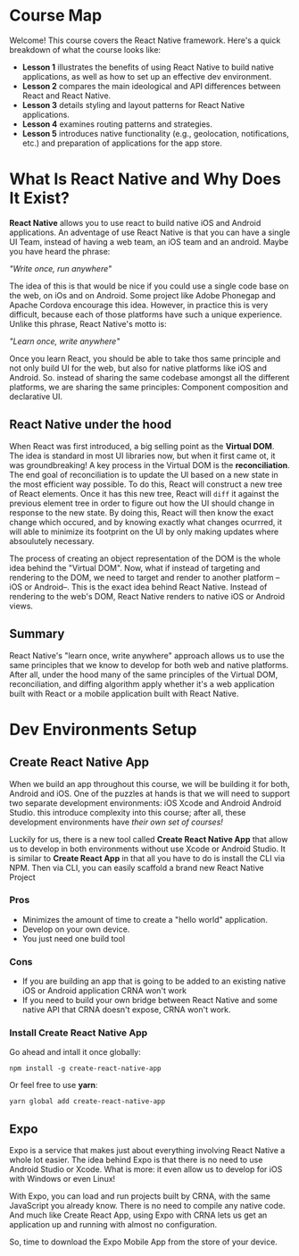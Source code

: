 Course Map
==========

Welcome! This course covers the React Native framework. Here's a quick breakdown of what the course looks like:

- **Lesson 1** illustrates the benefits of using React Native to build native applications, as well as how to set up an effective dev environment.
- **Lesson 2** compares the main ideological and API differences between React and React Native.
- **Lesson 3** details styling and layout patterns for React Native applications.
- **Lesson 4** examines routing patterns and strategies.
- **Lesson 5** introduces native functionality (e.g., geolocation, notifications, etc.) and preparation of applications for the app store.

What Is React Native and Why Does It Exist?
===========================================

**React Native** allows you to use react to build native iOS and Android applications. An adventage of use React Native is that you can have a single UI Team, instead of having a web team, an iOS team and an android. Maybe you have heard the phrase:

_"Write once, run anywhere"_

The idea of this is that would be nice if you could use a single code base on the web, on iOs and on Android. Some project like Adobe Phonegap and Apache Cordova encourage this idea. However, in practice this is very difficult, because each of those platforms have such a unique experience. Unlike this phrase, React Native's motto is:

_"Learn once, write anywhere"_

Once you learn React, you should be able to take thos same principle and not only build UI for the web, but also for native platforms like iOS and Android. So. instead of sharing the same codebase amongst all the different platforms, we are sharing the same principles: Component composition and declarative UI.

## React Native under the hood
When React was first introduced, a big selling point as the **Virtual DOM**. The idea is standard in most UI libraries now, but when it first came ot, it was groundbreaking! A key process in the Virtual DOM is the **reconciliation**. The end goal of reconciliation is to update the UI based on a new state in the most efficient way possible. To do this, React will construct a new tree of React elements. Once it has this new tree, React will `diff` it against the previous element tree in order to figure out how the UI should change in response to the new state. By doing this, React will then know the exact change which occured, and by knowing exactly what changes ocurrred, it will able to minimize its footprint on the UI by only making updates where absoulutely necessary.

The process of creating an object representation of the DOM is the whole idea behind the "Virtual DOM". Now, what if instead of targeting and rendering to the DOM, we need to target and render to another platform –iOS or Android–. This is the exact idea behind React Native. Instead of rendering to the web's DOM, React Native renders to native iOS or Android views.

## Summary
React Native's "learn once, write anywhere" approach allows us to use the same principles that we know to develop for both web and native platforms. After all, under the hood many of the same principles of the Virtual DOM, reconciliation, and diffing algorithm apply whether it's a web application built with React or a mobile application built with React Native.

Dev Environments Setup
======================

## Create React Native App
When we build an app throughout this course, we will be building it for both, Android and iOS. One of the puzzles at hands is that we will need to support two separate development environments: iOS Xcode and Android Android Studio. this introduce complexity into this course; after all, these development environments have _their own set of courses!_

Luckily for us, there is a new tool called **Create React Native App** that allow us to develop in both environments without use Xcode or Android Studio. It is similar to **Create React App** in that all you have to do is install the CLI via NPM. Then via CLI, you can easily scaffold a brand new React Native Project

### Pros
- Minimizes the amount of time to create a "hello world" application.
- Develop on your own device.
- You just need  one build tool

### Cons
- If you are building an app that is going to be added to an existing native iOS or Android application CRNA won't work
- If you need to build your own bridge between React Native and some native API that CRNA doesn't expose, CRNA won't work.

### Install Create React Native App
Go ahead and intall it once globally:

    npm install -g create-react-native-app

Or feel free to use **yarn**:

    yarn global add create-react-native-app

## Expo
Expo is a service that makes just about everything involving React Native a whole lot easier. The idea behind Expo is that there is no need to use Android Studio or Xcode. What is more: it even allow us to develop for iOS with Windows or even Linux!

With Expo, you can load and run projects built by CRNA, with the same JavaScript you already know. There is no need to compile any native code. And much like Create React App, using Expo with CRNA lets us get an application up and running with almost no configuration.

So, time to download the Expo Mobile App from the store of your device.
